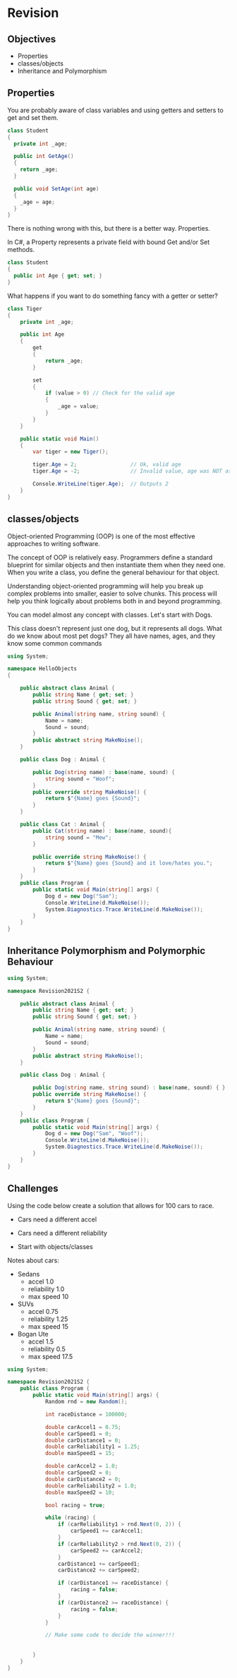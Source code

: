 # Revision

## Objectives

* Properties
* classes/objects
* Inheritance and Polymorphism

## Properties

You are probably aware of class variables and using getters and setters to get and set them. 

```csharp
class Student
{
  private int _age;

  public int GetAge()
  {
    return _age;
  }

  public void SetAge(int age)
  {
    _age = age;
  }
}
```

There is nothing wrong with this, but there is a better way. Properties.

 In C#, a Property represents a private field with bound Get and/or Set methods.

```csharp
class Student
{
  public int Age { get; set; }
}
```

What happens if you want to do something fancy with a getter or setter? 

```csharp
class Tiger
{
    private int _age;

    public int Age
    {
        get
        {
            return _age;
        }

        set
        {
            if (value > 0) // Check for the valid age
            {
                _age = value;
            }
        }
    }

    public static void Main()
    {
        var tiger = new Tiger();

        tiger.Age = 2;                 // Ok, valid age
        tiger.Age = -2;                // Invalid value, age was NOT assigned

        Console.WriteLine(tiger.Age);  // Outputs 2
    }
}
```

## classes/objects

Object-oriented Programming (OOP) is one of the most effective approaches to writing software. 

The concept of OOP is relatively easy. Programmers define a standard blueprint for similar objects and then instantiate them when they need one. When you write a class, you define the general behaviour for that object.  

Understanding object-oriented programming will help you break up complex problems into smaller, easier to solve chunks. This process will help you think logically about problems both in and beyond programming. 

You can model almost any concept with classes. Let's start with Dogs. 

This class doesn't represent just one dog, but it represents all dogs. What do we know about most pet dogs? They all have names, ages, and they know some common commands

```csharp
using System;

namespace HelloObjects
{

    public abstract class Animal {
        public string Name { get; set; }
        public string Sound { get; set; }

        public Animal(string name, string sound) {
            Name = name;
            Sound = sound;
        }
        public abstract string MakeNoise();
    }

    public class Dog : Animal {

        public Dog(string name) : base(name, sound) { 
            string sound = "Woof";
        }
        public override string MakeNoise() {
            return $"{Name} goes {Sound}";
        }
    }

    public class Cat : Animal {
        public Cat(string name) : base(name, sound){
            string sound = "Mew";
        }

        public override string MakeNoise() {
            return $"{Name} goes {Sound} and it love/hates you.";
        }
    }
    public class Program {
        public static void Main(string[] args) {
            Dog d = new Dog("Sam");
            Console.WriteLine(d.MakeNoise());
            System.Diagnostics.Trace.WriteLine(d.MakeNoise());
        }
    }
}
```

## Inheritance Polymorphism and Polymorphic Behaviour

```csharp
using System;

namespace Revision2021S2 {

    public abstract class Animal {
        public string Name { get; set; }
        public string Sound { get; set; }

        public Animal(string name, string sound) {
            Name = name;
            Sound = sound;
        }
        public abstract string MakeNoise();
    }

    public class Dog : Animal {

        public Dog(string name, string sound) : base(name, sound) { }
        public override string MakeNoise() {
            return $"{Name} goes {Sound}";
        }
    }
    public class Program {
        public static void Main(string[] args) {
            Dog d = new Dog("Sam", "Woof");
            Console.WriteLine(d.MakeNoise());
            System.Diagnostics.Trace.WriteLine(d.MakeNoise());
        }
    }
}
```

## Challenges

Using the code below create a solution that allows for 100 cars to race. 

* Cars need a different accel
* Cars need a different reliability

* Start with objects/classes

Notes about cars: 

* Sedans
  * accel 1.0
  * reliability 1.0
  * max speed 10
* SUVs
  * accel 0.75
  * reliability 1.25
  * max speed 15
* Bogan Ute
  * accel 1.5
  * reliability 0.5
  * max speed 17.5

```csharp
using System;

namespace Revision2021S2 {
    public class Program {
        public static void Main(string[] args) {
            Random rnd = new Random();

            int raceDistance = 100000;

            double carAccel1 = 0.75;
            double carSpeed1 = 0;
            double carDistance1 = 0;
            double carReliability1 = 1.25;
            double maxSpeed1 = 15;

            double carAccel2 = 1.0;
            double carSpeed2 = 0;
            double carDistance2 = 0;
            double carReliability2 = 1.0;
            double maxSpeed2 = 10;

            bool racing = true;

            while (racing) {
                if (carReliability1 > rnd.Next(0, 2)) {
                    carSpeed1 += carAccel1;
                }
                if (carReliability2 > rnd.Next(0, 2)) {
                    carSpeed2 += carAccel2;
                }
                carDistance1 += carSpeed1;
                carDistance2 += carSpeed2;

                if (carDistance1 >= raceDistance) {
                    racing = false;
                }
                if (carDistance2 >= raceDistance) {
                    racing = false;
                }
            }

            // Make some code to decide the winner!!!
            
            
        }
    }
}

```